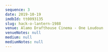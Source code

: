 ```yaml
---
sequence: 3
date: 2019-10-19
imdbId: tt0093135
slug: hack-o-lantern-1988
venue: Alamo Drafthouse Cinema - One Loudoun
venueNotes: null
medium: null
mediumNotes: null
---
```


